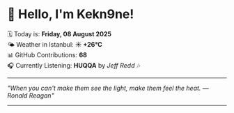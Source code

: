 # 👋 Hello, I'm Kekn9ne!

🗓️ Today is: **Friday, 08 August 2025**  
🌤️ Weather in Istanbul: **☀️   +26°C**  
📊 GitHub Contributions: **68**  
🎧 Currently Listening: **HUQQA** by *Jeff Redd* 🎶

---

_"When you can't make them see the light, make them feel the heat. — *Ronald Reagan*"_

---
